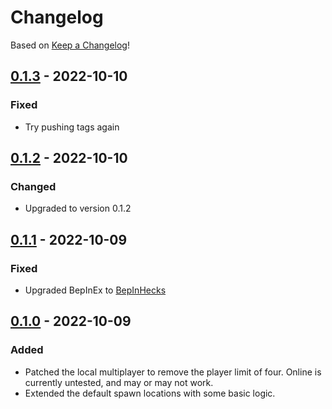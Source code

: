 # Changelog
Based on [Keep a Changelog](https://keepachangelog.com/en/1.0.0/)!

## [0.1.3] - 2022-10-10
### Fixed
 - Try pushing tags again

## [0.1.2] - 2022-10-10
### Changed
 - Upgraded to version 0.1.2

## [0.1.1] - 2022-10-09
### Fixed
 - Upgraded BepInEx to [BepInHecks](https://github.com/cobwebsh/BepInEx)

## [0.1.0] - 2022-10-09
### Added
 - Patched the local multiplayer to remove the player limit of four. Online is currently untested, and may or may not work.
 - Extended the default spawn locations with some basic logic.

[Unreleased]: https://github.com/Senyksia/InfiniteFriends/compare/v0.1.3...HEAD
[0.1.3]: https://github.com/Senyksia/InfiniteFriends/compare/v0.1.2...v0.1.3
[0.1.2]: https://github.com/Senyksia/InfiniteFriends/compare/v0.1.1...v0.1.2
[0.1.1]: https://github.com/Senyksia/InfiniteFriends/compare/v0.1.0...v0.1.1
[0.1.0]: https://github.com/Senyksia/InfiniteFriends/releases/tag/v0.1.0